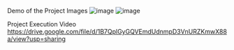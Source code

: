 Demo of the Project Images
![image](https://github.com/user-attachments/assets/a1e01643-d82b-424e-911a-ae1cb3520844)
![image](https://github.com/user-attachments/assets/ccb18ee2-126d-4277-be38-9080e96d1849)



Project Execution Video
https://drive.google.com/file/d/1B7QplGyGQVEmdUdnmpD3VnURZKmwX88a/view?usp=sharing

